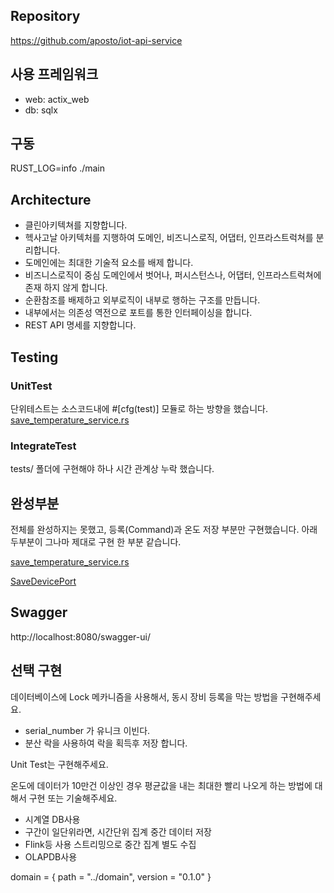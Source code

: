 
## Repository
https://github.com/aposto/iot-api-service


## 사용 프레임워크
* web: actix_web
* db: sqlx

## 구동
RUST_LOG=info ./main

## Architecture
* 클린아키텍쳐를 지향합니다.
* 헥사고날 아키텍처를 지행하여 도메인, 비즈니스로직, 어댑터, 인프라스트럭쳐를 분리합니다.
* 도메인에는 최대한 기술적 요소를 배제 합니다.
* 비즈니스로직이 중심 도메인에서 벗어나, 퍼시스턴스나, 어댑터, 인프라스트럭쳐에 존재 하지 않게 합니다.
* 순환참조를 배제하고 외부로직이 내부로 행하는 구조를 만듭니다.
* 내부에서는 의존성 역전으로 포트를 통한 인터페이싱을 합니다.
* REST API 명세를 지향합니다.


## Testing

### UnitTest
단위테스트는 소스코드내에 #[cfg(test)] 모듈로 하는 방향을 했습니다.
[save_temperature_service.rs](src/application/service/save_temperature_service.rs)

### IntegrateTest
tests/ 폴더에 구현해야 하나 시간 관계상 누락 했습니다.

## 완성부분
전체를 완성하지는 못했고, 등록(Command)과 온도 저장 부분만 구현했습니다.
아래 두부분이 그나마 제대로 구현 한 부분 같습니다. 

[save_temperature_service.rs](src/application/service/save_temperature_service.rs)

[SaveDevicePort](SaveDevicePort)


## Swagger
http://localhost:8080/swagger-ui/


## 선택 구현
데이터베이스에 Lock 메카니즘을 사용해서, 동시 장비 등록을 막는 방법을 구현해주세요.
 * serial_number 가 유니크 이빈다.
 * 분산 락을 사용하여 락을 획득후 저장 합니다.

Unit Test는 구현해주세요.
  
온도에 데이터가 10만건 이상인 경우 평균값을 내는 최대한 빨리 나오게 하는 방법에 대해서 구현 또는 기술해주세요.
 * 시계열 DB사용
 * 구간이 일단위라면, 시간단위 집계 중간 데이터 저장
 * Flink등 사용 스트리밍으로 중간 집계 별도 수집
 * OLAPDB사용


domain = { path = "../domain", version = "0.1.0" }
